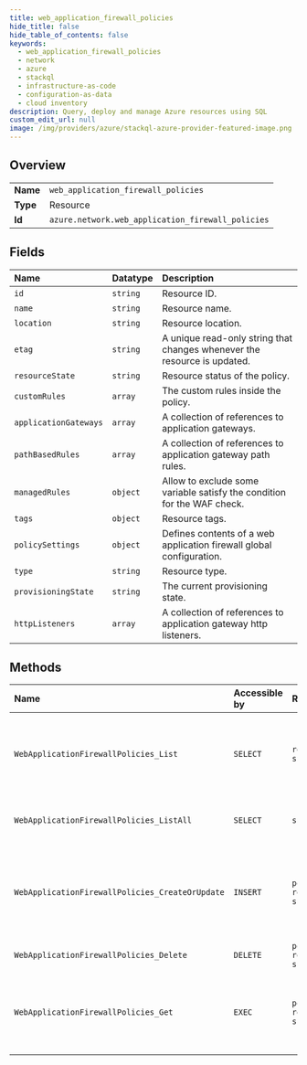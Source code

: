 ```yaml
---
title: web_application_firewall_policies
hide_title: false
hide_table_of_contents: false
keywords:
  - web_application_firewall_policies
  - network
  - azure    
  - stackql
  - infrastructure-as-code
  - configuration-as-data
  - cloud inventory
description: Query, deploy and manage Azure resources using SQL
custom_edit_url: null
image: /img/providers/azure/stackql-azure-provider-featured-image.png
---
```

  
    

## Overview
<table><tbody>
<tr><td><b>Name</b></td><td><code>web_application_firewall_policies</code></td></tr>
<tr><td><b>Type</b></td><td>Resource</td></tr>
<tr><td><b>Id</b></td><td><code>azure.network.web_application_firewall_policies</code></td></tr>
</tbody></table>

## Fields
| Name | Datatype | Description |
|:-----|:---------|:------------|
| `id` | `string` | Resource ID. |
| `name` | `string` | Resource name. |
| `location` | `string` | Resource location. |
| `etag` | `string` | A unique read-only string that changes whenever the resource is updated. |
| `resourceState` | `string` | Resource status of the policy. |
| `customRules` | `array` | The custom rules inside the policy. |
| `applicationGateways` | `array` | A collection of references to application gateways. |
| `pathBasedRules` | `array` | A collection of references to application gateway path rules. |
| `managedRules` | `object` | Allow to exclude some variable satisfy the condition for the WAF check. |
| `tags` | `object` | Resource tags. |
| `policySettings` | `object` | Defines contents of a web application firewall global configuration. |
| `type` | `string` | Resource type. |
| `provisioningState` | `string` | The current provisioning state. |
| `httpListeners` | `array` | A collection of references to application gateway http listeners. |
## Methods
| Name | Accessible by | Required Params | Description |
|:-----|:--------------|:----------------|:------------|
| `WebApplicationFirewallPolicies_List` | `SELECT` | `resourceGroupName, subscriptionId` | Lists all of the protection policies within a resource group. |
| `WebApplicationFirewallPolicies_ListAll` | `SELECT` | `subscriptionId` | Gets all the WAF policies in a subscription. |
| `WebApplicationFirewallPolicies_CreateOrUpdate` | `INSERT` | `policyName, resourceGroupName, subscriptionId` | Creates or update policy with specified rule set name within a resource group. |
| `WebApplicationFirewallPolicies_Delete` | `DELETE` | `policyName, resourceGroupName, subscriptionId` | Deletes Policy. |
| `WebApplicationFirewallPolicies_Get` | `EXEC` | `policyName, resourceGroupName, subscriptionId` | Retrieve protection policy with specified name within a resource group. |
